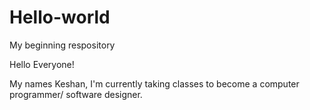 # Hello-world
My beginning respository

Hello Everyone!

My names Keshan, I'm currently taking classes to become a computer programmer/ software designer.

